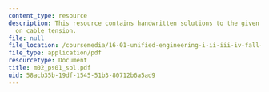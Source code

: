 ```yaml
---
content_type: resource
description: This resource contains handwritten solutions to the given problem set
  on cable tension.
file: null
file_location: /coursemedia/16-01-unified-engineering-i-ii-iii-iv-fall-2005-spring-2006/58acb35b19df154551b380712b6a5ad9_m02_ps01_sol.pdf
file_type: application/pdf
resourcetype: Document
title: m02_ps01_sol.pdf
uid: 58acb35b-19df-1545-51b3-80712b6a5ad9
---
```

